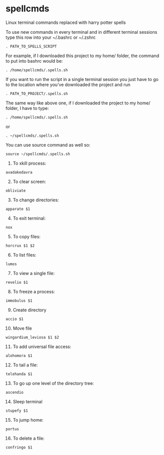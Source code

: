 # spellcmds
Linux terminal commands replaced with harry potter spells

To use new commands in every terminal and in different terminal sessions type this row into your ~/.bashrc or ~/.zshrc 
```
. PATH_TO_SPELLS_SCRIPT 
```
For example, if I downloaded this project to my home/ folder, the command to put into bashrc would be:
```
. /home/spellcmds/.spells.sh 
```

If you want to run the script in a single terminal session you just have to go to the location where you've downloaded the project and run 
```
. PATH_TO_PROJECT/.spells.sh
```

The same way like above one, if I downloaded the project to my home/ folder, I have to type:
```
. /home/spellcmds/.spells.sh
```

or 

```
. ~/spellcmds/.spells.sh
```

You can use source command as well so:

```
source ~/spellcmds/.spells.sh 
```

1. To xkill process:
```
avadakedavra
```
2. To clear screen:
```
obliviate
```
3. To change directories:
```
apparate $1
```
4. To exit terminal:
```
nox
```
5. To copy files:
```
horcrux $1 $2
```
6. To list files:
```
lumos
```
7. To view a single file:
```
revelio $1
```

8. To freeze a process:
```
immobulus $1
```

9. Create directory
```
accio $1
```
10. Move file
```
wingardium_leviosa $1 $2
```
11. To add universal file access:
```
alohomora $1
```
12. To tail a file:
```
telehanda $1
```
13. To go up one level of the directory tree:
```
ascendio
```
14. Sleep terminal
```
stupefy $1
```
15. To jump home:
```
portus
```
16. To delete a file:
```
confringo $1

```
